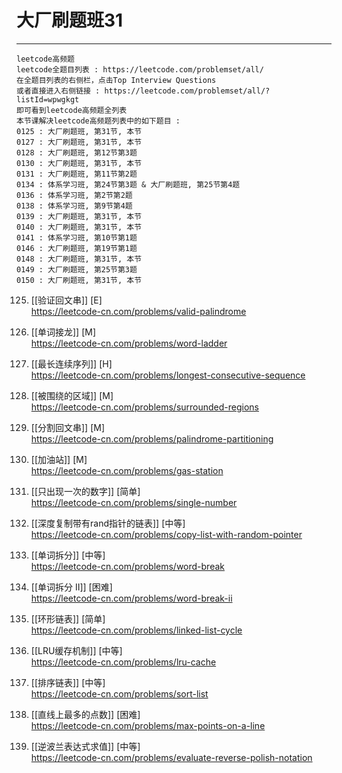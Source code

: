 # 大厂刷题班31

---

```
leetcode高频题
leetcode全题目列表 : https://leetcode.com/problemset/all/
在全题目列表的右侧栏，点击Top Interview Questions
或者直接进入右侧链接 : https://leetcode.com/problemset/all/?listId=wpwgkgt
即可看到leetcode高频题全列表
本节课解决leetcode高频题列表中的如下题目 : 
0125 : 大厂刷题班, 第31节, 本节
0127 : 大厂刷题班, 第31节, 本节
0128 : 大厂刷题班, 第12节第3题
0130 : 大厂刷题班, 第31节, 本节
0131 : 大厂刷题班, 第11节第2题
0134 : 体系学习班, 第24节第3题 & 大厂刷题班, 第25节第4题
0136 : 体系学习班, 第2节第2题
0138 : 体系学习班, 第9节第4题
0139 : 大厂刷题班, 第31节, 本节
0140 : 大厂刷题班, 第31节, 本节
0141 : 体系学习班, 第10节第1题
0146 : 大厂刷题班, 第19节第1题
0148 : 大厂刷题班, 第31节, 本节
0149 : 大厂刷题班, 第25节第3题
0150 : 大厂刷题班, 第31节, 本节
```

125. [[验证回文串]] [E]     
https://leetcode-cn.com/problems/valid-palindrome

127. [[单词接龙]] [M]     
https://leetcode-cn.com/problems/word-ladder

128. [[最长连续序列]] [H]     
https://leetcode-cn.com/problems/longest-consecutive-sequence

130. [[被围绕的区域]] [M]     
https://leetcode-cn.com/problems/surrounded-regions

131. [[分割回文串]] [M]     
https://leetcode-cn.com/problems/palindrome-partitioning

134. [[加油站]] [M]     
https://leetcode-cn.com/problems/gas-station

136. [[只出现一次的数字]] [简单]  
https://leetcode-cn.com/problems/single-number

138. [[深度复制带有rand指针的链表]] [中等]  
https://leetcode-cn.com/problems/copy-list-with-random-pointer

139. [[单词拆分]] [中等]  
https://leetcode-cn.com/problems/word-break

140. [[单词拆分 II]] [困难]  
https://leetcode-cn.com/problems/word-break-ii

141. [[环形链表]] [简单]  
https://leetcode-cn.com/problems/linked-list-cycle

146. [[LRU缓存机制]] [中等]  
https://leetcode-cn.com/problems/lru-cache

148. [[排序链表]] [中等]    
https://leetcode-cn.com/problems/sort-list

149. [[直线上最多的点数]] [困难]    
https://leetcode-cn.com/problems/max-points-on-a-line

150. [[逆波兰表达式求值]] [中等]    
https://leetcode-cn.com/problems/evaluate-reverse-polish-notation
